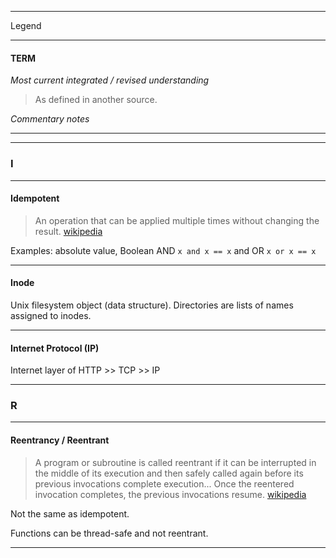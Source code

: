 
***

Legend

***

#### TERM
_Most current integrated / revised understanding_  

> As defined in another source.

_Commentary notes_

***
***

### I

***

#### Idempotent

> An operation that can be applied multiple times without changing the result.  [wikipedia](https://en.wikipedia.org/wiki/Idempotence)

Examples: absolute value, Boolean AND `x and x == x` and OR `x or x == x`

***

#### Inode

Unix filesystem object (data structure). Directories are lists of names assigned to inodes.

***

#### Internet Protocol (IP)

Internet layer of HTTP >> TCP >> IP 

***

### R

***

#### **Reentrancy**  /  **Reentrant**


> A program or subroutine is called reentrant if it can be interrupted in the middle of its execution and then safely called again before its previous invocations complete execution... Once the reentered invocation completes, the previous invocations resume.  [wikipedia](https://en.wikipedia.org/wiki/Reentrancy_(computing))

Not the same as idempotent.

Functions can be thread-safe and not reentrant.  

***
